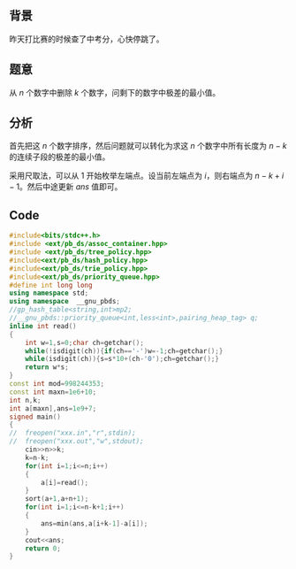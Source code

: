 ## 背景

昨天打比赛的时候查了中考分，心快停跳了。

## 题意

从 $n$ 个数字中删除 $k$ 个数字，问剩下的数字中极差的最小值。

## 分析

首先把这 $n$ 个数字排序，然后问题就可以转化为求这 $n$ 个数字中所有长度为 $n-k$ 的连续子段的极差的最小值。

采用尺取法，可以从 $1$ 开始枚举左端点。设当前左端点为 $i$，则右端点为 $n-k+i-1$。然后中途更新 $ans$ 值即可。

## Code

```cpp
#include<bits/stdc++.h>
#include <ext/pb_ds/assoc_container.hpp>
#include <ext/pb_ds/tree_policy.hpp>
#include<ext/pb_ds/hash_policy.hpp>
#include<ext/pb_ds/trie_policy.hpp>
#include<ext/pb_ds/priority_queue.hpp>
#define int long long
using namespace std;
using namespace  __gnu_pbds;
//gp_hash_table<string,int>mp2;
//__gnu_pbds::priority_queue<int,less<int>,pairing_heap_tag> q;
inline int read()
{
	int w=1,s=0;char ch=getchar();
	while(!isdigit(ch)){if(ch=='-')w=-1;ch=getchar();}
	while(isdigit(ch)){s=s*10+(ch-'0');ch=getchar();}
	return w*s;
}
const int mod=998244353;
const int maxn=1e6+10;
int n,k;
int a[maxn],ans=1e9+7;
signed main()
{
//	freopen("xxx.in","r",stdin);
//	freopen("xxx.out","w",stdout);
	cin>>n>>k;
	k=n-k;
	for(int i=1;i<=n;i++)
	{
		a[i]=read();
	}
	sort(a+1,a+n+1);
	for(int i=1;i<=n-k+1;i++)
	{
		ans=min(ans,a[i+k-1]-a[i]);
	}
	cout<<ans;
	return 0;
}
```